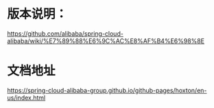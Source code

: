 # 版本说明：
https://github.com/alibaba/spring-cloud-alibaba/wiki/%E7%89%88%E6%9C%AC%E8%AF%B4%E6%98%8E

# 文档地址
https://spring-cloud-alibaba-group.github.io/github-pages/hoxton/en-us/index.html
